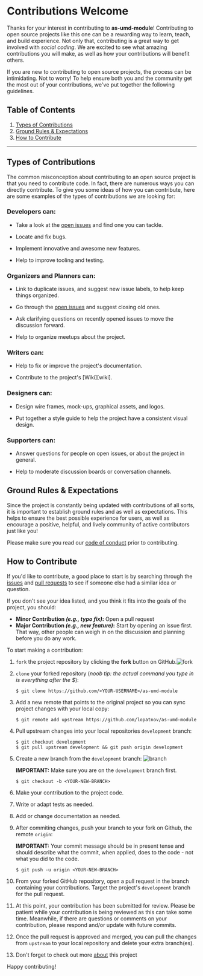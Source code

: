 # Contributions Welcome

Thanks for your interest in contributing to **as-umd-module**! Contributing to open source projects like this one can be a rewarding way to learn, teach, and build experience. Not only that, contributing is a great way to get involved with _social coding_. We are excited to see what amazing contributions you will make, as well as how your contributions will benefit others.

If you are new to contributing to open source projects, the process can be intimidating. Not to worry! To help ensure both you and the community get the most out of your contributions, we've put together the following guidelines.

## Table of Contents

1. [Types of Contributions](#types-of-contributions)
1. [Ground Rules & Expectations](#ground-rules--expectations)
1. [How to Contribute](#how-to-contribute)

---

## Types of Contributions

The common misconception about contributing to an open source project is that you need to contribute code. In fact, there are numerous ways you can directly contribute. To give you some ideas of how you can contribute, here are some examples of the types of contributions we are looking for:

### Developers can:

* Take a look at the [open issues][issues] and find one you can tackle.

* Locate and fix bugs.

* Implement innovative and awesome new features.

* Help to improve tooling and testing.

### Organizers and Planners can:

* Link to duplicate issues, and suggest new issue labels, to help keep things organized.

* Go through the [open issues][issues] and suggest closing old ones.

* Ask clarifying questions on recently opened issues to move the discussion forward.

* Help to organize meetups about the project.

### Writers can:

* Help to fix or improve the project's documentation.

* Contribute to the project's [Wiki][wiki].

### Designers can:

* Design wire frames, mock-ups, graphical assets, and logos.

* Put together a style guide to help the project have a consistent visual design.

### Supporters can:

* Answer questions for people on open issues, or about the project in general.

* Help to moderate discussion boards or conversation channels.

## Ground Rules & Expectations

Since the project is constantly being updated with contributions of all sorts, it is important to establish ground rules and as well as expectations. This helps to ensure the best possible experience for users, as well as encourage a positive, helpful, and lively community of active contributors just like you!

Please make sure you read our [code of conduct][code-of-conduct] prior to contributing.

## How to Contribute

If you'd like to contribute, a good place to start is by searching through the [issues][issues] and [pull requests][pull-requests] to see if someone else had a similar idea or question.

If you don't see your idea listed, and you think it fits into the goals of the project, you should:

* **Minor Contribution _(e.g., typo fix)_:** Open a pull request
* **Major Contribution _(e.g., new feature)_:** Start by opening an issue first. That way, other people can weigh in on the discussion and planning before you do any work.

To start making a contribution:

1. `fork` the project repository by clicking the **fork** button on GitHub.![fork](https://help.github.com/assets/images/help/repository/fork_button.jpg) 

1. `clone` your forked repository (_noob tip: the actual command you type in is everything after the $_):

   ```shell
   $ git clone https://github.com/<YOUR-USERNAME>/as-umd-module
   ```

1. Add a new remote that points to the original project so you can sync project changes with your local copy:

   ```shell
   $ git remote add upstream https://github.com/lopatnov/as-umd-module
   ```

1. Pull upstream changes into your local repositories `development` branch:

   ```shell
   $ git checkout development
   $ git pull upstream development && git push origin development
   ```

1. Create a new branch from the `development` branch:
![branch](https://help.github.com/assets/images/help/branch/branch-selection-dropdown.png)

   **IMPORTANT:** Make sure you are on the `development` branch first.

   ```shell
   $ git checkout -b <YOUR-NEW-BRANCH>
   ```

1. Make your contribution to the project code.

1. Write or adapt tests as needed.

1. Add or change documentation as needed.

1. After commiting changes, push your branch to your fork on Github, the remote `origin`:

   **IMPORTANT:** Your commit message should be in present tense and should describe what the commit, when applied, does to the code - not what you did to the code.

   ```shell
   $ git push -u origin <YOUR-NEW-BRANCH>
   ```

1. From your forked GitHub repository, open a pull request in the branch containing your contributions. Target the project's `development` branch for the pull request.

1. At this point, your contribution has been submitted for review. Please be patient while your contribution is being reviewed as this can take some time. Meanwhile, if there are questions or comments on your contribution, please respond and/or update with future commits.

1. Once the pull request is approved and merged, you can pull the changes from `upstream` to your local repository and delete your extra branch(es).

1. Don't forget to check out more [about] this project  

Happy contributing!

[issues]: https://github.com/lopatnov/as-umd-module/issues
[pull-requests]: https://github.com/lopatnov/as-umd-module/pulls
[code-of-conduct]: ./CODE_OF_CONDUCT.md
[about]: https://lopatnov.github.io/as-umd-module/
